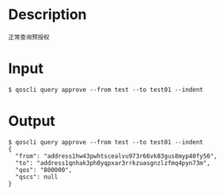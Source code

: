 # Description
```
正常查询预授权
```
# Input
```
$ qoscli query approve --from test --to test01 --indent
```
# Output
```
$ qoscli query approve --from test --to test01 --indent
{
  "from": "address1hw43pwhtscealvu973r66vk83gus8myp40fy56",
  "to": "address1qnhak3ph0yqpxar3rrkzuasgnzlzfmq4pyn73m",
  "qos": "800000",
  "qscs": null
}
```
